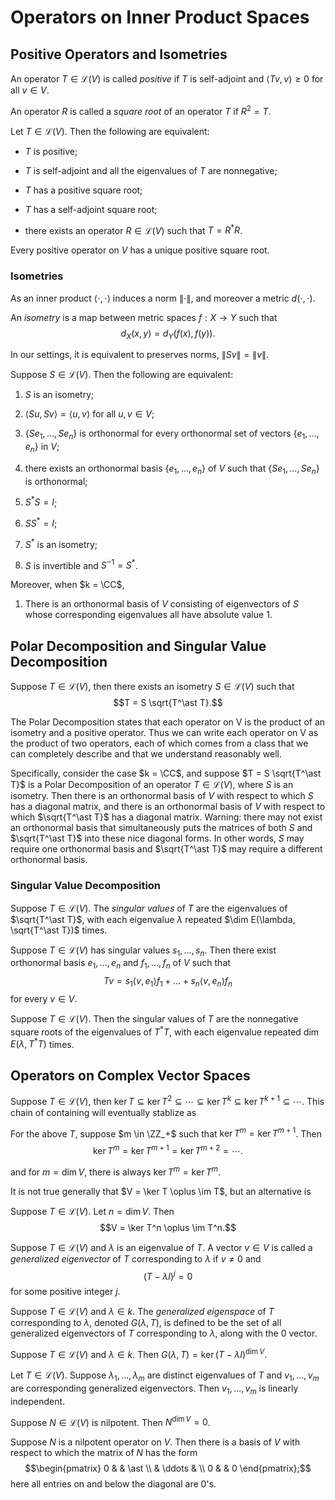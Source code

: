 # Operators on Inner Product Spaces

## Positive Operators and Isometries

An operator $T \in \mathcal{L}(V)$ is called *positive* if $T$ is
self-adjoint and $\langle Tv, v \rangle \geq 0$ for all $v \in V$.

An operator $R$ is called a *square root* of an operator $T$ if
$R^2 = T$.

Let $T \in \mathcal{L}(V)$. Then the following are equivalent:

-   $T$ is positive;

-   $T$ is self-adjoint and all the eigenvalues of $T$ are nonnegative;

-   $T$ has a positive square root;

-   $T$ has a self-adjoint square root;

-   there exists an operator $R \in \mathcal{L}(V)$ such that
    $T = R^\ast R$.

Every positive operator on $V$ has a unique positive square root.

### Isometries

As an inner product $\langle \cdot , \cdot \rangle$ induces a norm
$\| \cdot \|$, and moreover a metric $d(\cdot, \cdot)$.

An *isometry* is a map between metric spaces $f: X \to Y$ such that
$$d_X(x, y) = d_Y(f(x), f(y)).$$

In our settings, it is equivalent to preserves norms,
$\| Sv \| = \| v \|$.

Suppose $S \in \mathcal{L}(V)$. Then the following are equivalent:

1.  $S$ is an isometry;

2.  $\langle Su, Sv \rangle = \langle u, v \rangle$ for all
    $u, v \in V$;

3.  $\{Se_1, \dots, Se_n\}$ is orthonormal for every orthonormal set of
    vectors $\{e_1, \dots, e_n\}$ in $V$;

4.  there exists an orthonormal basis $\{e_1, \dots, e_n\}$ of $V$ such
    that $\{Se_1, \dots, Se_n\}$ is orthonormal;

5.  $S^\ast S = I$;

6.  $S S^\ast = I$;

7.  $S^\ast$ is an isometry;

8.  $S$ is invertible and $S^{-1} = S^\ast$.

Moreover, when $k = \CC$,

1.  There is an orthonormal basis of $V$ consisting of eigenvectors of
    $S$ whose corresponding eigenvalues all have absolute value $1$.

## Polar Decomposition and Singular Value Decomposition

Suppose $T \in \mathcal{L}(V)$, then there exists an isometry
$S \in \mathcal{L}(V)$ such that $$T = S \sqrt{T^\ast T}.$$

The Polar Decomposition states that each operator on V is the product of
an isometry and a positive operator. Thus we can write each operator on
V as the product of two operators, each of which comes from a class that
we can completely describe and that we understand reasonably well.

Specifically, consider the case $k = \CC$, and suppose
$T = S \sqrt{T^\ast T}$ is a Polar Decomposition of an operator
$T \in \mathcal{L}(V)$, where $S$ is an isometry. Then there is an
orthonormal basis of $V$ with respect to which $S$ has a diagonal
matrix, and there is an orthonormal basis of $V$ with respect to which
$\sqrt{T^\ast T}$ has a diagonal matrix. Warning: there may not exist an
orthonormal basis that simultaneously puts the matrices of both $S$ and
$\sqrt{T^\ast T}$ into these nice diagonal forms. In other words, $S$
may require one orthonormal basis and $\sqrt{T^\ast T}$ may require a
different orthonormal basis.

### Singular Value Decomposition

Suppose $T \in \mathcal{L}(V)$. The *singular values* of $T$ are the
eigenvalues of $\sqrt{T^\ast T}$, with each eigenvalue $\lambda$
repeated $\dim E(\lambda, \sqrt{T^\ast T})$ times.

Suppose $T \in \mathcal{L}(V)$ has singular values $s_1, \dots, s_n$.
Then there exist orthonormal basis $e_1, \dots, e_n$ and
$f_1, \dots, f_n$ of $V$ such that
$$Tv = s_1 \langle v, e_1 \rangle f_1 + \dots + s_n \langle v, e_n \rangle f_n$$
for every $v \in V$.

Suppose $T \in \mathcal{L}(V)$. Then the singular values of $T$ are the
nonnegative square roots of the eigenvalues of $T^\ast T$, with each
eigenvalue repeated $\dim E(\lambda, T^\ast T)$ times.

## Operators on Complex Vector Spaces

Suppose $T \in \mathcal{L}(V)$, then
$\ker T \subseteq \ker T^2 \subseteq \cdots \subseteq \ker T^k \subseteq \ker T^{k+1} \subseteq \cdots$.
This chain of containing will eventually stablize as

For the above $T$, suppose $m \in \ZZ_+$ such that
$\ker T^m = \ker T^{m+1}$. Then
$$\ker T^m = \ker T^{m+1} = \ker T^{m+2} = \cdots .$$

and for $m = \dim V$, there is always $\ker T^{m} = \ker T^{m}$.

It is not true generally that $V = \ker T \oplus \im T$, but an
alternative is

Suppose $T \in \mathcal{L}(V)$. Let $n = \dim V$. Then
$$V = \ker T^n \oplus \im T^n.$$

Suppose $T \in \mathcal{L}(V)$ and $\lambda$ is an eigenvalue of $T$. A
vector $v \in V$ is called a *generalized eigenvector* of $T$
corresponding to $\lambda$ if $v \neq 0$ and $$(T - \lambda I)^j = 0$$
for some positive integer $j$.

Suppose $T \in \mathcal{L}(V)$ and $\lambda \in k$. The *generalized
eigenspace* of $T$ corresponding to $\lambda$, denoted $G(\lambda, T)$,
is defined to be the set of all generalized eigenvectors of $T$
corresponding to $\lambda$, along with the $0$ vector.

Suppose $T \in \mathcal{L}(V)$ and $\lambda \in k$. Then
$G(\lambda, T) = \ker (T - \lambda I)^{\dim V}$.

Let $T \in \mathcal{L}(V)$. Suppose $\lambda_1, \dots, \lambda_m$ are
distinct eigenvalues of $T$ and $v_1, \dots, v_m$ are corresponding
generalized eigenvectors. Then $v_1, \dots, v_m$ is linearly
independent.

Suppose $N \in \mathcal{L}(V)$ is nilpotent. Then $N^{\dim V} = 0$.

Suppose $N$ is a nilpotent operator on $V$. Then there is a basis of $V$
with respect to which the matrix of $N$ has the form
$$\begin{pmatrix} 0 & & \ast \\ & \ddots & \\ 0 & & 0 \end{pmatrix};$$
here all entries on and below the diagonal are $0$\'s.
